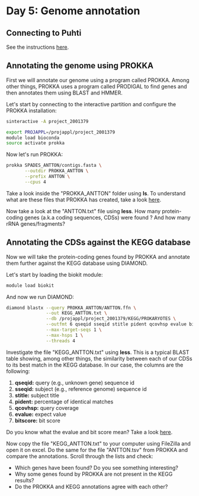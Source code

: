 # Day 5: Genome annotation

## Connecting to Puhti

See the instructions [here](https://github.com/igorspp/MMB-114/blob/master/01-UNIX-and-CSC.md#connecting-to-puhti).

## Annotating the genome using PROKKA

First we will annotate our genome using a program called PROKKA. Among other things, PROKKA uses a program called PRODIGAL to find genes and then annotates them using BLAST and HMMER.  

Let's start by connecting to the interactive partition and configure the PROKKA installation:

```bash
sinteractive -A project_2001379

export PROJAPPL=/projappl/project_2001379
module load bioconda
source activate prokka
```

Now let's run PROKKA:

```bash
prokka SPADES_ANTTON/contigs.fasta \
       --outdir PROKKA_ANTTON \
       --prefix ANTTON \
       --cpus 4
```

Take a look inside the "PROKKA_ANTTON" folder using **ls**. To understand what are these files that PROKKA has created, take a look [here](https://github.com/tseemann/prokka#output-files).

Now take a look at the "ANTTON.txt" file using **less**. How many protein-coding genes (a.k.a coding sequences, CDSs) were found ? And how many rRNA genes/fragments?

## Annotating the CDSs against the KEGG database

Now we will take the protein-coding genes found by PROKKA and annotate them further against the KEGG database using DIAMOND.  

Let's start by loading the biokit module:

```bash
module load biokit
```

And now we run DIAMOND:

```bash
diamond blastx --query PROKKA_ANTTON/ANTTON.ffn \
               --out KEGG_ANTTON.txt \
               --db /projappl/project_2001379/KEGG/PROKARYOTES \
               --outfmt 6 qseqid sseqid stitle pident qcovhsp evalue bitscore \
               --max-target-seqs 1 \
               --max-hsps 1 \
               --threads 4
```

Investigate the file "KEGG_ANTTON.txt" using **less**. This is a typical BLAST table showing, among other things, the similarity between each of our CDSs to its best match in the KEGG database. In our case, the columns are the following:

1. **qseqid:** query (e.g., unknown gene) sequence id
2. **sseqid:** subject (e.g., reference genome) sequence id
3. **stitle:** subject title
4. **pident:** percentage of identical matches
5. **qcovhsp:** query coverage
6. **evalue:** expect value
7. **bitscore:** bit score

Do you know what the evalue and bit score mean? Take a look [here](https://sites.google.com/site/wiki4metagenomics/tools/blast/evalue).

Now copy the file "KEGG_ANTTON.txt" to your computer using FileZilla and open it on excel. Do the same for the file "ANTTON.tsv" from PROKKA and compare the annotations. Scroll through the lists and check:
* Which genes have been found? Do you see something interesting?
* Why some genes found by PROKKA are not present in the KEGG results?
* Do the PROKKA and KEGG annotations agree with each other?
